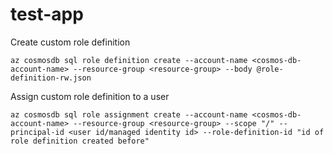 # test-app

Create custom role definition

```
az cosmosdb sql role definition create --account-name <cosmos-db-account-name> --resource-group <resource-group> --body @role-definition-rw.json
```

Assign custom role definition to a user
```
az cosmosdb sql role assignment create --account-name <cosmos-db-account-name> --resource-group <resource-group> --scope "/" --principal-id <user id/managed identity id> --role-definition-id "id of role definition created before"
```
